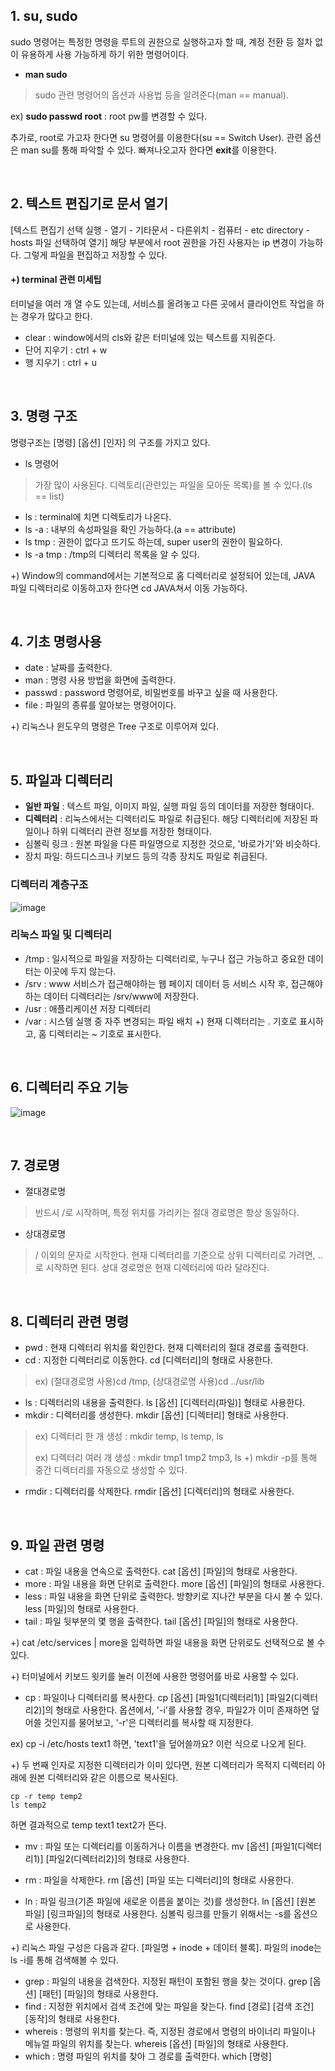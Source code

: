 ## 1. su, sudo
sudo 명령어는 특정한 명령을 루트의 권한으로 실행하고자 할 때, 계정 전환 등 절차 없이 유용하게 사용 가능하게 하기 위한 명령어이다.

- **man sudo** <br>
>sudo 관련 명령어의 옵션과 사용법 등을 알려준다(man == manual).
>
ex) **sudo passwd root** : root pw를 변경할 수 있다.

추가로, root로 가고자 한다면 su 명령어를 이용한다(su == Switch User). 관련 옵션은 man su를 통해 파악할 수 있다.
빠져나오고자 한다면 **exit**를 이용한다.

<br>

## 2. 텍스트 편집기로 문서 열기
[텍스트 편집기 선택 실행 - 열기 - 기타문서 - 다른위치 - 컴퓨터 - etc directory - hosts 파일 선택하여 열기]
해당 부분에서 root 권한을 가진 사용자는 ip 변경이 가능하다. 그렇게 파일을 편집하고 저장할 수 있다.

#### +) terminal 관련 미세팁
터미널을 여러 개 열 수도 있는데, 서비스를 올려놓고 다른 곳에서 클라이언트 작업을 하는 경우가 많다고 한다.

- clear : window에서의 cls와 같은 터미널에 있는 텍스트를 지워준다.
- 단어 지우기 : ctrl + w
- 행 지우기 : ctrl + u

<br>

## 3. 명령 구조
명령구조는 [명령] [옵션] [인자] 의 구조를 가지고 있다.

- ls 명령어
> 가장 많이 사용된다. 디렉토리(관련있는 파일을 모아둔 목록)를 볼 수 있다.(ls == list)
> 
- ls : terminal에 치면 디렉토리가 나온다.
- ls -a : 내부의 속성파일을 확인 가능하다.(a == attribute)
- ls tmp : 권한이 없다고 뜨기도 하는데, super user의 권한이 필요하다.
- ls -a tmp : /tmp의 디렉터리 목록을 알 수 있다.

+) Window의 command에서는 기본적으로 홈 디렉터리로 설정되어 있는데, JAVA 파일 디렉터리로 이동하고자 한다면
cd JAVA쳐서 이동 가능하다.

<br>

## 4. 기초 명령사용
- date : 날짜를 출력한다.
- man : 명령 사용 방법을 화면에 출력한다.
- passwd : password 명령어로, 비밀번호를 바꾸고 싶을 때 사용한다.
- file : 파일의 종류를 알아보는 명령어이다.
  
+) 리눅스나 윈도우의 명령은 Tree 구조로 이루어져 있다.

<br>

## 5. 파일과 디렉터리
- **일반 파일** : 텍스트 파일, 이미지 파일, 실행 파일 등의 데이터를 저장한 형태이다.
- **디렉터리** : 리눅스에서는 디렉터리도 파일로 취급된다. 해당 디렉터리에 저장된 파일이나 하위 디렉터리 관련 정보를 저장한 형태이다.
- 심볼릭 링크 : 원본 파일을 다른 파일명으로 지정한 것으로, '바로가기'와 비슷하다.
- 장치 파일: 하드디스크나 키보드 등의 각종 장치도 파일로 취급된다.

### 디렉터리 계층구조
![image](https://github.com/sonyrainy/TIL/assets/91364766/bde21e1e-e99e-4889-a6e9-d620dd66d9e6)

### 리눅스 파일 및 디렉터리
- /tmp : 일시적으로 파일을 저장하는 디렉터리로, 누구나 접근 가능하고 중요한 데이터는 이곳에 두지 않는다.
- /srv : www 서비스가 접근해야하는 웹 페이지 데이터 등 서비스 시작 후, 접근해야 하는 데이터 디렉터리는 /srv/www에 저장한다.
- /usr : 애플리케이션 저장 디렉터리
- /var : 시스템 실행 중 자주 변경되는 파일 배치
+) 현재 디렉터리는 . 기호로 표시하고, 홈 디렉터리는 ~ 기호로 표시한다.

<br>

## 6. 디렉터리 주요 기능
![image](https://github.com/sonyrainy/TIL/assets/91364766/1a612ae3-3018-4f59-8c7f-0a133cbe0439)

<br>

## 7. 경로명
- 절대경로명
> 반드시 /로 시작하며, 특정 위치를 가리키는 절대 경로명은 항상 동일하다.
- 상대경로명
> / 이외의 문자로 시작한다. 현재 디렉터리를 기준으로 상위 디렉터리로 가려면, ..로 시작하면 된다.
> 상대 경로명은 현재 디렉터리에 따라 달라진다.

<br>

## 8. 디렉터리 관련 명령
- pwd : 현재 디렉터리 위치를 확인한다. 현재 디렉터리의 절대 경로를 출력한다.
- cd : 지정한 디렉터리로 이동한다. cd [디렉터리]의 형태로 사용한다.
> ex) (절대경로명 사용)cd /tmp, (상대경로명 사용)cd ../usr/lib
- ls : 디렉터리의 내용을 출력한다. ls [옵션] [디렉터리(파일)] 형태로 사용한다.
- mkdir : 디렉터리를 생성한다. mkdir [옵션] [디렉터리] 형태로 사용한다.
> ex) 디렉터리 한 개 생성 : mkdir temp, ls temp, ls
> 
> ex) 디렉터리 여러 개 생성 : mkdir tmp1 tmp2 tmp3, ls
+) mkdir -p를 통해 중간 디렉터리를 자동으로 생성할 수 있다.
- rmdir : 디렉터리를 삭제한다. rmdir [옵션] [디렉터리]의 형태로 사용한다.

<br>

## 9. 파일 관련 명령
- cat : 파일 내용을 연속으로 출력한다. cat [옵션] [파일]의 형태로 사용한다.
- more : 파일 내용을 화면 단위로 출력한다. more [옵션] [파일]의 형태로 사용한다.
- less : 파일 내용을 화면 단위로 출력한다. 방향키로 지나간 부분을 다시 볼 수 있다. less [파일]의 형태로 사용한다.
- tail : 파일 뒷부분의 몇 행을 출력한다. tail [옵션] [파일]의 형태로 사용한다.

+) cat /etc/services | more을 입력하면 파일 내용을 화면 단위로도 선택적으로 볼 수 있다.

+) 터미널에서 키보드 윗키를 눌러 이전에 사용한 명령어를 바로 사용할 수 있다.

- cp : 파일이나 디렉터리를 복사한다. cp [옵션] [파일1(디렉터리1)] [파일2(디렉터리2)]의 형태로 사용한다.
옵션에서, '-i'를 사용할 경우, 파일2가 이미 존재하면 덮어쓸 것인지를 물어보고, '-r'은 디렉터리를 복사할 때 지정한다.

ex) cp -i /etc/hosts text1 하면, 'text1'을 덮어쓸까요? 이런 식으로 나오게 된다.

+) 두 번째 인자로 지정한 디렉터리가 이미 있다면, 원본 디렉터리가 목적지 디렉터리 아래에 원본 디렉터리와 같은 이름으로 복사된다.
```
cp -r temp temp2
ls temp2
```
하면 결과적으로 temp text1 text2가 뜬다.

- mv : 파일 또는 디렉터리를 이동하거나 이름을 변경한다. mv [옵션] [파일1(디렉터리1)] [파일2(디렉터리2)]의 형태로 사용한다.
- rm : 파일을 삭제한다. rm [옵션] [파일 또는 디렉터리]의 형태로 사용한다.


- ln : 파일 링크(기존 파일에 새로운 이름을 붙이는 것)를 생성한다. ln [옵션] [원본 파일] [링크파일]의 형태로 사용한다. 심볼릭 링크를 만들기 위해서는 -s를 옵션으로 사용한다.

+) 리눅스 파일 구성은 다음과 같다. [파일명 + inode + 데이터 블록]. 파일의 inode는 ls -i를 통해 검색해볼 수 있다.

- grep : 파일의 내용을 검색한다. 지정된 패턴이 포함된 행을 찾는 것이다. grep [옵션] [패턴] [파일]의 형태로 사용한다.
- find : 지정한 위치에서 검색 조건에 맞는 파일을 찾는다. find [경로] [검색 조건] [동작]의 형태로 사용한다.
- whereis : 명령의 위치를 찾는다. 즉, 지정된 경로에서 명령의 바이너리 파일이나 메뉴얼 파일의 위치를 찾는다. whereis [옵션] [파일]의 형태로 사용한다.
- which : 명령 파일의 위치를 찾아 그 경로를 출력한다. which [명령]
